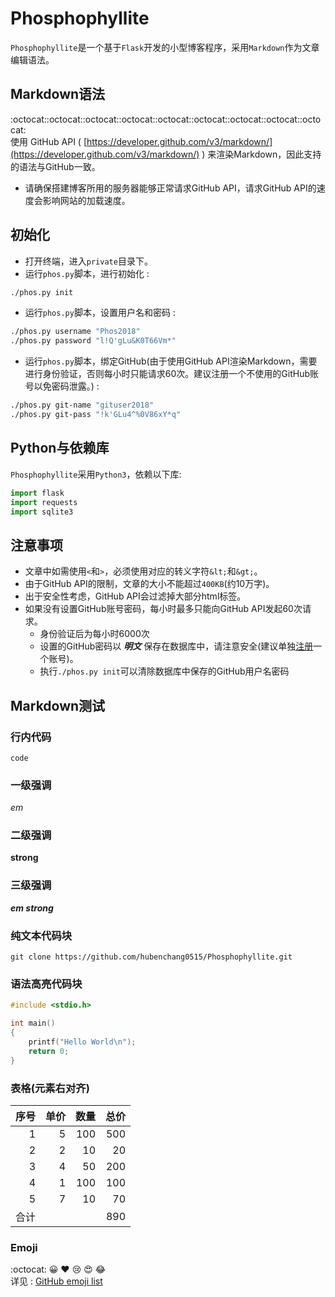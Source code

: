 # Phosphophyllite
`Phosphophyllite`是一个基于`Flask`开发的小型博客程序，采用`Markdown`作为文章编辑语法。

## Markdown语法   
:octocat::octocat::octocat::octocat::octocat::octocat::octocat::octocat::octocat:  
使用 GitHub API ( [https://developer.github.com/v3/markdown/](https://developer.github.com/v3/markdown/) ) 来渲染Markdown，因此支持的语法与GitHub一致。  
* 请确保搭建博客所用的服务器能够正常请求GitHub API，请求GitHub API的速度会影响网站的加载速度。 

## 初始化
* 打开终端，进入`private`目录下。  
* 运行`phos.py`脚本，进行初始化 : 
```bash
./phos.py init
```
* 运行`phos.py`脚本，设置用户名和密码 : 
```bash
./phos.py username "Phos2018"
./phos.py password "l!Q'gLu&K0T66Vm*"
```

* 运行`phos.py`脚本，绑定GitHub(由于使用GitHub API渲染Markdown，需要进行身份验证，否则每小时只能请求60次。建议注册一个不使用的GitHub账号以免密码泄露。) :
```bash
./phos.py git-name "gituser2018"
./phos.py git-pass "!k'GLu4^%0V86xY*q"
```

## Python与依赖库
`Phosphophyllite`采用`Python3`，依赖以下库:
```python
import flask
import requests
import sqlite3
```

## 注意事项    
* 文章中如需使用`<`和`>`，必须使用对应的转义字符`&lt;`和`&gt;`。  
* 由于GitHub API的限制，文章的大小不能超过`400KB`(约10万字)。  
* 出于安全性考虑，GitHub API会过滤掉大部分html标签。  
* 如果没有设置GitHub账号密码，每小时最多只能向GitHub API发起60次请求。  
  * 身份验证后为每小时6000次
  * 设置的GitHub密码以 ***明文*** 保存在数据库中，请注意安全(建议单独[注册](https://github.com/join)一个账号)。  
  * 执行`./phos.py init`可以清除数据库中保存的GitHub用户名密码


## Markdown测试  

### 行内代码
`code` 

### 一级强调 
*em*

### 二级强调 
**strong**

### 三级强调 
***em strong***  

### 纯文本代码块
```
git clone https://github.com/hubenchang0515/Phosphophyllite.git
```

### 语法高亮代码块
```C
#include <stdio.h>

int main() 
{
    printf("Hello World\n");
    return 0;
}
```

### 表格(元素右对齐)  

 序号 | 单价 | 数量 | 总价 
 -:   | -:  | -:   | -:
  1   |5    |100   | 500  
  2   |2    |10    | 20   
  3   |4    |50    | 200  
  4   |1    |100   | 100  
  5   |7    |10    | 70   
合计  |     |      | 890  

### Emoji 
:octocat: :grinning: :heart: :cry: :heart_eyes: :joy:  
详见 : [GitHub emoji list](https://github.com/caiyongji/emoji-list)